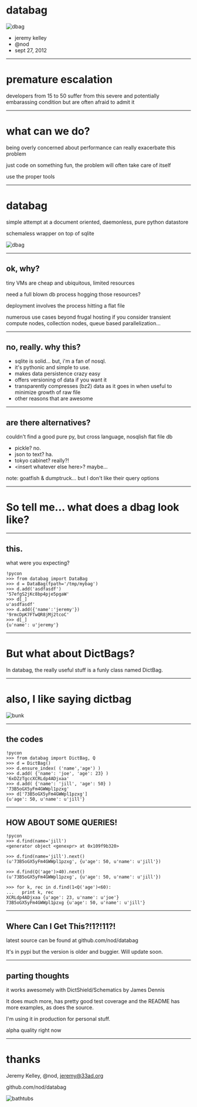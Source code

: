 
# databag

![dbag](dbag.png)

- jeremy kelley
- @nod
- sept 27, 2012

---

# premature escalation

developers from 15 to 50 suffer from this severe and potentially embarassing
condition but are often afraid to admit it


---

# what can we do?

being overly concerned about performance can really exacerbate this problem

just code on something fun, the problem will often take care of itself

use the proper tools

---

# databag

simple attempt at a document oriented, daemonless, pure python datastore

schemaless wrapper on top of sqlite

![dbag](dbag.png)

---

## ok, why?

tiny VMs are cheap and ubiquitous, limited resources

need a full blown db process hogging those resources?

deployment involves the process hitting a flat file

numerous use cases beyond frugal hosting if you consider transient compute
nodes, collection nodes, queue based parallelization...

---

## no, really. why this?

  - sqlite is solid... but, i'm a fan of nosql.
  - it's pythonic and simple to use.
  - makes data persistence crazy easy
  - offers versioning of data if you want it
  - transparently compresses (bz2) data as it goes in when useful to minimize
    growth of raw file
  - other reasons that are awesome

---

## are there alternatives?

couldn't find a good pure py, but cross language, nosqlish flat file db

  - pickle?  no.
  - json to text? ha.
  - tokyo cabinet? really?!
  - &lt;insert whatever else here&gt;? maybe...

note: goatfish & dumptruck... but I don't like their query options

---

# So tell me... what does a dbag look like?

---

## this.

what were you expecting?

    !pycon
    >>> from databag import DataBag
    >>> d = DataBag(fpath='/tmp/mybag')
    >>> d.add('asdfasdf')
    '57efgS2jKc8bp4pje5pgaW'
    >>> d[_]
    u'asdfasdf'
    >>> d.add({'name':'jeremy'})
    '9rmcDpK7FTwQR8jMj2tcoC'
    >>> d[_]
    {u'name': u'jeremy'}

---

# But what about DictBags?

In databag, the really useful stuff is a funly class named DictBag.

---

# also, I like saying dictbag

![bunk](bunk.gif)

---

## the codes

    !pycon
    >>> from databag import DictBag, Q
    >>> d = DictBag()
    >>> d.ensure_index( ('name','age') )
    >>> d.add( {'name': 'joe', 'age': 23} )
    '6xDZzTgccXCRLdp4ADjxaa'
    >>> d.add( {'name': 'jill', 'age': 50} )
    '73B5oGX5yFm4GWWpl1pzxg'
    >>> d['73B5oGX5yFm4GWWpl1pzxg']
    {u'age': 50, u'name': u'jill'}

---

## HOW ABOUT SOME QUERIES!

    !pycon
    >>> d.find(name='jill')
    <generator object <genexpr> at 0x109f9b320>

    >>> d.find(name='jill').next()
    (u'73B5oGX5yFm4GWWpl1pzxg', {u'age': 50, u'name': u'jill'})

    >>> d.find(Q('age')>40).next()
    (u'73B5oGX5yFm4GWWpl1pzxg', {u'age': 50, u'name': u'jill'})

    >>> for k, rec in d.find(1<Q('age')<60):
    ...   print k, rec
    XCRLdp4ADjxaa {u'age': 23, u'name': u'joe'}
    73B5oGX5yFm4GWWpl1pzxg {u'age': 50, u'name': u'jill'}

---

## Where Can I Get This?!1?!11?!

latest source can be found at github.com/nod/databag

It's in pypi but the version is older and buggier.  Will update soon.

---

## parting thoughts

it works awesomely with DictShield/Schematics by James Dennis

It does much more, has pretty good test coverage and the README has more
examples, as does the source.

I'm using it in production for personal stuff.

alpha quality right now

---

# thanks

Jeremy Kelley, @nod, jeremy@33ad.org

github.com/nod/databag

![bathtubs](bathtubs.jpg)


